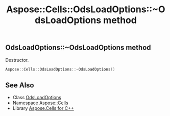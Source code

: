 ﻿---
title: Aspose::Cells::OdsLoadOptions::~OdsLoadOptions method
linktitle: ~OdsLoadOptions
second_title: Aspose.Cells for C++ API Reference
description: 'Aspose::Cells::OdsLoadOptions::~OdsLoadOptions method. Destructor in C++.'
type: docs
weight: 200
url: /cpp/aspose.cells/odsloadoptions/~odsloadoptions/
---
## OdsLoadOptions::~OdsLoadOptions method


Destructor.

```cpp
Aspose::Cells::OdsLoadOptions::~OdsLoadOptions()
```

## See Also

* Class [OdsLoadOptions](../)
* Namespace [Aspose::Cells](../../)
* Library [Aspose.Cells for C++](../../../)
